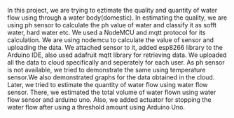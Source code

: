 In this project, we are trying to eztimate the quality and quantity of water flow using through a water body(domestic). In estimating the quality, we are using ph sensor to calculate the ph value of water and classify it as sofft water, hard water etc. 
We used a NodeMCU and mqtt protocol for its calculation. We are using nodemcu to calculate the value of sensor and uploading the data. We attached sensor to it, added esp8266 library to the Arduino IDE, also used adafruit mqtt library for retrieving data. We uploaded all the data to cloud specifically and seperately for each user. As ph sensor is not available, we tried to demonstrate the same using temperature sensor.We also demonstrated graphs for the data obtained in the cloud.
Later, we tried to estimate the quantity of water flow using water flow sensor. There, we estimated the total volume of water flown using water flow sensor and arduino uno. 
Also, we added actuator for stopping the water flow after using a threshold amount using Arduino Uno.
